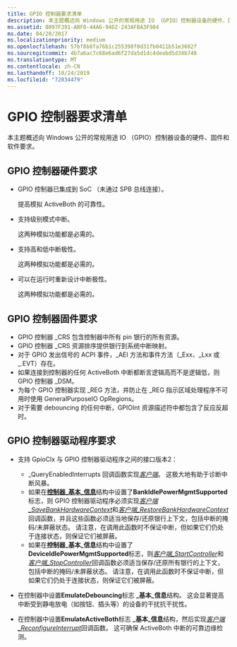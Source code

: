 ```yaml
---
title: GPIO 控制器要求清单
description: 本主题概述向 Windows 公开的常规用途 IO （GPIO）控制器设备的硬件、固件和软件要求。
ms.assetid: 8097F391-ABF0-44A6-94D2-243AFBA3F984
ms.date: 04/20/2017
ms.localizationpriority: medium
ms.openlocfilehash: 57bf8b8fa76b1c255398f0d31fb0411b51e3602f
ms.sourcegitcommit: 4b7a6ac7c68e6ad6f27da5d1dc4deabd5d34b748
ms.translationtype: MT
ms.contentlocale: zh-CN
ms.lasthandoff: 10/24/2019
ms.locfileid: "72834479"
---
```

# <a name="gpio-controller-requirements-checklist"></a>GPIO 控制器要求清单


本主题概述向 Windows 公开的常规用途 IO （GPIO）控制器设备的硬件、固件和软件要求。

## <a name="gpio-controller-hardware-requirements"></a>GPIO 控制器硬件要求


-   GPIO 控制器已集成到 SoC （未通过 SPB 总线连接）。

    提高模拟 ActiveBoth 的可靠性。

-   支持级别模式中断。

    这两种模拟功能都是必需的。

-   支持高和低中断极性。

    这两种模拟功能都是必需的。

-   可以在运行时重新设计中断极性。

    这两种模拟功能都是必需的。

## <a name="gpio-controller-firmware-requirements"></a>GPIO 控制器固件要求


-   GPIO 控制器 \_CRS 包含控制器中所有 pin 银行的所有资源。
-   GPIO 控制器 \_CRS 资源排序提供银行到系统中断映射。
-   对于 GPIO 发出信号的 ACPI 事件，\_AEI 方法和事件方法（\_Exx、\_Lxx 或 \_.EVT）存在。
-   如果连接到控制器的任何 ActiveBoth 中断都断言逻辑高而不是逻辑低，则 GPIO 控制器 \_DSM。
-   为每个 GPIO 控制器实现 \_REG 方法，并防止在 \_REG 指示区域处理程序不可用时使用 GeneralPurposeIO OpRegions。
-   对于需要 debouncing 的任何中断，GPIOInt 资源描述符中都包含了反应反超时。

## <a name="gpio-controller-driver-requirements"></a>GPIO 控制器驱动程序要求


-   支持 GpioClx 与 GPIO 控制器驱动程序之间的接口版本2：

    -   \_QueryEnabledInterrupts 回调函数实现[*客户端*](https://docs.microsoft.com/windows-hardware/drivers/ddi/gpioclx/nc-gpioclx-gpio_client_query_enabled_interrupts)。 这极大地有助于诊断中断风暴。
    -   如果在[**控制器\_基本\_信息**](https://docs.microsoft.com/windows-hardware/drivers/ddi/gpioclx/ns-gpioclx-_client_controller_basic_information)结构中设置了**BankIdlePowerMgmtSupported**标志，则 GPIO 控制器驱动程序必须实现[*客户端\_SaveBankHardwareContext*](https://docs.microsoft.com/windows-hardware/drivers/ddi/gpioclx/nc-gpioclx-gpio_client_save_bank_hardware_context)和[*客户端\_RestoreBankHardwareContext*](https://docs.microsoft.com/windows-hardware/drivers/ddi/gpioclx/nc-gpioclx-gpio_client_restore_bank_hardware_context)回调函数，并且这些函数必须适当地保存/还原银行上下文，包括中断的掩码/未屏蔽状态。 请注意，在调用此函数时不保证中断，但如果它们仍处于连接状态，则保证它们被屏蔽。
    -   如果在**控制器\_基本\_信息**结构中设置了**DeviceIdlePowerMgmtSupported**标志，则[*客户端\_StartController*](https://docs.microsoft.com/windows-hardware/drivers/ddi/gpioclx/nc-gpioclx-gpio_client_start_controller)和[*客户端\_StopController*](https://docs.microsoft.com/windows-hardware/drivers/ddi/gpioclx/nc-gpioclx-gpio_client_stop_controller)回调函数必须适当保存/还原所有银行的上下文，包括中断的掩码/未屏蔽状态。 请注意，在调用此函数时不保证中断，但如果它们仍处于连接状态，则保证它们被屏蔽。
-   在控制器中设置**EmulateDebouncing**标志 **\_基本\_信息**结构。 这会显著提高中断受到静电放电（如按钮、插头等）的设备的干扰抗干扰性。
-   在控制器中设置**EmulateActiveBoth**标志 **\_基本\_信息**结构，然后实现[*客户端\_ReconfigureInterrupt*](https://docs.microsoft.com/windows-hardware/drivers/ddi/gpioclx/nc-gpioclx-gpio_client_reconfigure_interrupt)回调函数。 这可确保 ActiveBoth 中断的可靠边缘检测。

 

 




